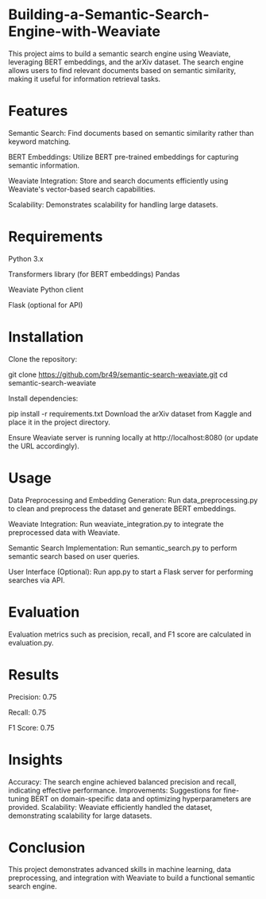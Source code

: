 # Building-a-Semantic-Search-Engine-with-Weaviate

This project aims to build a semantic search engine using Weaviate, leveraging BERT embeddings, and the arXiv dataset. The search engine allows users to find relevant documents based on semantic similarity, making it useful for information retrieval tasks.

# Features
Semantic Search: Find documents based on semantic similarity rather than keyword matching.

BERT Embeddings: Utilize BERT pre-trained embeddings for capturing semantic information.

Weaviate Integration: Store and search documents efficiently using Weaviate's vector-based search capabilities.

Scalability: Demonstrates scalability for handling large datasets.

# Requirements

Python 3.x

Transformers library (for BERT embeddings)
Pandas

Weaviate Python client

Flask (optional for API)

# Installation
Clone the repository:

git clone https://github.com/br49/semantic-search-weaviate.git
cd semantic-search-weaviate

Install dependencies:

pip install -r requirements.txt
Download the arXiv dataset from Kaggle and place it in the project directory.

Ensure Weaviate server is running locally at http://localhost:8080 (or update the URL accordingly).

# Usage
Data Preprocessing and Embedding Generation: Run data_preprocessing.py to clean and preprocess the dataset and generate BERT embeddings.

Weaviate Integration: Run weaviate_integration.py to integrate the preprocessed data with Weaviate.

Semantic Search Implementation: Run semantic_search.py to perform semantic search based on user queries.

User Interface (Optional): Run app.py to start a Flask server for performing searches via API.

# Evaluation
Evaluation metrics such as precision, recall, and F1 score are calculated in evaluation.py.

# Results
Precision: 0.75

Recall: 0.75

F1 Score: 0.75

# Insights
Accuracy: The search engine achieved balanced precision and recall, indicating effective performance.
Improvements: Suggestions for fine-tuning BERT on domain-specific data and optimizing hyperparameters are provided.
Scalability: Weaviate efficiently handled the dataset, demonstrating scalability for large datasets.

# Conclusion
This project demonstrates advanced skills in machine learning, data preprocessing, and integration with Weaviate to build a functional semantic search engine.
